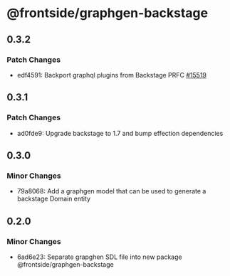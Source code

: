 # @frontside/graphgen-backstage

## 0.3.2

### Patch Changes

- edf4591: Backport graphql plugins from Backstage PRFC [#15519](https://github.com/backstage/backstage/pull/15519)

## 0.3.1

### Patch Changes

- ad0fde9: Upgrade backstage to 1.7 and bump effection dependencies

## 0.3.0

### Minor Changes

- 79a8068: Add a graphgen model that can be used to generate a backstage Domain entity

## 0.2.0

### Minor Changes

- 6ad6e23: Separate grapghen SDL file into new package @frontside/graphgen-backstage
